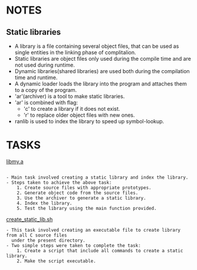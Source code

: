 # NOTES

## Static libraries

- A library is a file containing several object files, that can be used as single entities
  in the linking phase of complitalion.
- Static libraries are object files only used during the compile time and are not used during runtime.
- Dynamic libraries(shared libraries) are used both during the compilation time and runtime.
- A dynamic loader loads the library into the program and attaches them to a copy of the program.
- 'ar'(archiver) is a tool to make static libraries.
- 'ar' is combined with flag:
	- 'c' to create a library if it does not exist.
	- 'r' to replace older object files with new ones.
- ranlib is used to index the library to speed up symbol-lookup.

# TASKS

[libmy.a](./libmy.a)
```

- Main task involved creating a static library and index the library.
- Steps taken to achieve the above task:
	1. Create source files with appropriate prototypes.
	2. Generate object code from the source files.
	3. Use the archiver to generate a static library.
	4. Index the library.
	5. Test the library using the main function provided.
```

[create_static_lib.sh](./create_static_lib.sh)
```
- This task involved creating an executable file to create library from all C source files
  under the present directory.
- Two simple steps were taken to complete the task:
	1. Create a script that include all commands to create a static library.
	2. Make the script executable.
``` 
